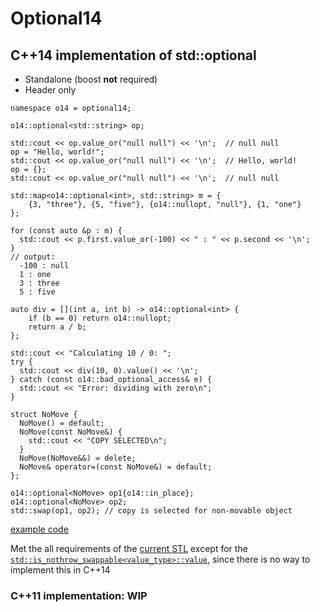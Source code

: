 # Optional14

## C++14 implementation of std::optional
* Standalone (boost **not** required)
* Header only

```
namespace o14 = optional14;

o14::optional<std::string> op;

std::cout << op.value_or("null null") << '\n';  // null null
op = "Hello, world!";
std::cout << op.value_or("null null") << '\n';  // Hello, world!
op = {};
std::cout << op.value_or("null null") << '\n';  // null null
```

```
std::map<o14::optional<int>, std::string> m = {
    {3, "three"}, {5, "five"}, {o14::nullopt, "null"}, {1, "one"}
};

for (const auto &p : m) {
  std::cout << p.first.value_or(-100) << " : " << p.second << '\n';
}
// output:
  -100 : null
  1 : one
  3 : three
  5 : five
```

```
auto div = [](int a, int b) -> o14::optional<int> {
    if (b == 0) return o14::nullopt;
    return a / b;
};

std::cout << "Calculating 10 / 0: ";
try {
  std::cout << div(10, 0).value() << '\n';
} catch (const o14::bad_optional_access& e) {
  std::cout << "Error: dividing with zero\n";
}
```

```
struct NoMove {
  NoMove() = default;
  NoMove(const NoMove&) {
    std::cout << "COPY SELECTED\n";
  }
  NoMove(NoMove&&) = delete;
  NoMove& operator=(const NoMove&) = default;
};

o14::optional<NoMove> op1{o14::in_place};
o14::optional<NoMove> op2;
std::swap(op1, op2); // copy is selected for non-movable object
```
[example code](main.cc)

Met the all requirements of the [current STL](https://en.cppreference.com/w/cpp/utility/optional) except for the [`std::is_nothrow_swappable<value_type>::value`](https://github.com/lackhole/optional14/blob/main/optional14/include/optional14/optional/optional.h#L224),
    since there is no way to implement this in C++14

### C++11 implementation: WIP
